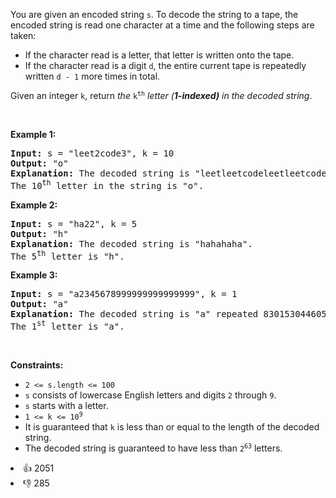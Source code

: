 <p>You are given an encoded string <code>s</code>. To decode the string to a tape, the encoded string is read one character at a time and the following steps are taken:</p>

<ul> 
 <li>If the character read is a letter, that letter is written onto the tape.</li> 
 <li>If the character read is a digit <code>d</code>, the entire current tape is repeatedly written <code>d - 1</code> more times in total.</li> 
</ul>

<p>Given an integer <code>k</code>, return <em>the </em><code>k<sup>th</sup></code><em> letter (<strong>1-indexed)</strong> in the decoded string</em>.</p>

<p>&nbsp;</p> 
<p><strong class="example">Example 1:</strong></p>

<pre>
<strong>Input:</strong> s = "leet2code3", k = 10
<strong>Output:</strong> "o"
<strong>Explanation:</strong> The decoded string is "leetleetcodeleetleetcodeleetleetcode".
The 10<sup>th</sup> letter in the string is "o".
</pre>

<p><strong class="example">Example 2:</strong></p>

<pre>
<strong>Input:</strong> s = "ha22", k = 5
<strong>Output:</strong> "h"
<strong>Explanation:</strong> The decoded string is "hahahaha".
The 5<sup>th</sup> letter is "h".
</pre>

<p><strong class="example">Example 3:</strong></p>

<pre>
<strong>Input:</strong> s = "a2345678999999999999999", k = 1
<strong>Output:</strong> "a"
<strong>Explanation:</strong> The decoded string is "a" repeated 8301530446056247680 times.
The 1<sup>st</sup> letter is "a".
</pre>

<p>&nbsp;</p> 
<p><strong>Constraints:</strong></p>

<ul> 
 <li><code>2 &lt;= s.length &lt;= 100</code></li> 
 <li><code>s</code> consists of lowercase English letters and digits <code>2</code> through <code>9</code>.</li> 
 <li><code>s</code> starts with a letter.</li> 
 <li><code>1 &lt;= k &lt;= 10<sup>9</sup></code></li> 
 <li>It is guaranteed that <code>k</code> is less than or equal to the length of the decoded string.</li> 
 <li>The decoded string is guaranteed to have less than <code>2<sup>63</sup></code> letters.</li> 
</ul>

<div><li>👍 2051</li><li>👎 285</li></div>